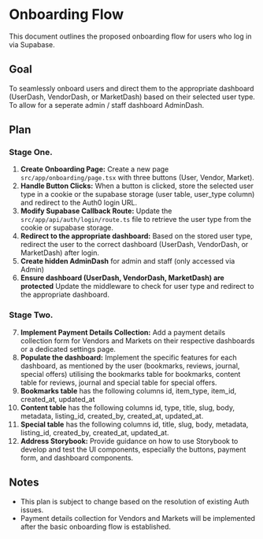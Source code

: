 # Onboarding Flow

This document outlines the proposed onboarding flow for users who log in via Supabase.

## Goal

To seamlessly onboard users and direct them to the appropriate dashboard (UserDash, VendorDash, or MarketDash) based on their selected user type. To allow for a seperate admin / staff dashboard AdminDash.

## Plan

### Stage One.

1.  **Create Onboarding Page:** Create a new page `src/app/onboarding/page.tsx` with three buttons (User, Vendor, Market).
2.  **Handle Button Clicks:** When a button is clicked, store the selected user type in a cookie or the supabase storage (user table, user_type column) and redirect to the Auth0 login URL.
3.  **Modify Supabase Callback Route:** Update the `src/app/api/auth/login/route.ts` file to retrieve the user type from the cookie or supabase storage.
4.  **Redirect to the appropriate dashboard:** Based on the stored user type, redirect the user to the correct dashboard (UserDash, VendorDash, or MarketDash) after login.
5. **Create hidden AdminDash** for admin and staff (only accessed via  Admin)
6. **Ensure dashboard (UserDash, VendorDash, MarketDash) are protected**
Update the middleware to check for user type and redirect to the appropriate dashboard.

### Stage Two.

7.  **Implement Payment Details Collection:** Add a payment details collection form for Vendors and Markets on their respective dashboards or a dedicated settings page.
8.  **Populate the dashboard:** Implement the specific features for each dashboard, as mentioned by the user (bookmarks, reviews, journal, special offers) utilising the bookmarks table for bookmarks, content table for reviews, journal and special table for special offers.
9. **Bookmarks table** has the following columns id, item_type, item_id, created_at, updated_at
10. **Content table** has the following columns id, type, title, slug, body, metadata, listing_id, created_by, created_at, updated_at.
11. **Special table** has the following columns id, title, slug, body, metadata, listing_id, created_by, created_at, updated_at.
12. **Address Storybook:** Provide guidance on how to use Storybook to develop and test the UI components, especially the buttons, payment form, and dashboard components.

## Notes

*   This plan is subject to change based on the resolution of existing Auth issues.
*   Payment details collection for Vendors and Markets will be implemented after the basic onboarding flow is established.
